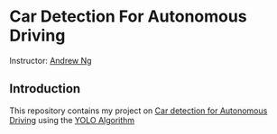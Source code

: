 # Car Detection For Autonomous Driving

Instructor: [Andrew Ng](https://www.andrewng.org/)

## Introduction

This repository contains my project on [Car detection for Autonomous Driving](https://github.com/DaudLateef/Car-Detection-for-Autonomous-Driving/blob/main/Auto/Autonomous%2Bdriving%2Bapplication%2B-%2BCar%2Bdetection%2B-%2Bv3.ipynb) using the [YOLO Algorithm](https://arxiv.org/pdf/1506.02640.pdf)
